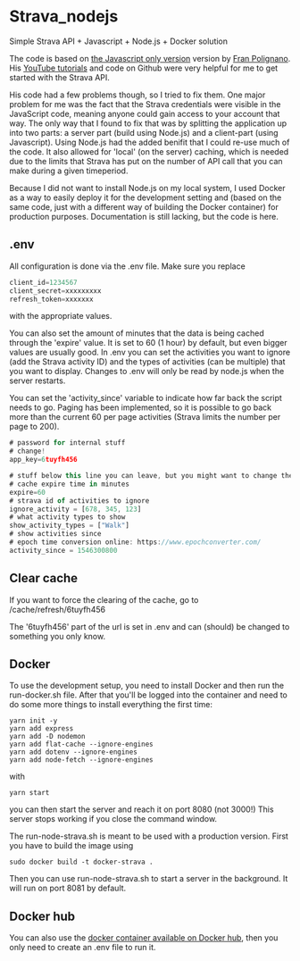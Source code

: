 # Strava_nodejs
 Simple Strava API + Javascript + Node.js + Docker solution
 
The code is based on [the Javascript only version](https://github.com/fpolignano/Code_From_Tutorials/tree/master/Strava_Api/LeafletUpdates) version by [Fran Polignano](https://github.com/fpolignano).
 His [YouTube tutorials](https://www.youtube.com/watch?v=sgscChKfGyg&list=PLO6KswO64zVvcRyk0G0MAzh5oKMLb6rTW) and code on Github were very helpful for me to get started with the Strava API.
 
His code had a few problems though, so I tried to fix them. One major problem for me was the fact that the Strava credentials were visible in the JavaScript code, meaning anyone could gain access to your account that way. The only way that I found to fix that was by splitting the application up into two parts: a server part (build using Node.js) and a client-part (using Javascript). Using Node.js had the added benifit that I could re-use much of the code. It also allowed for 'local' (on the server) caching, which is needed due to the limits that Strava has put on the number of API call that you can make during a given timeperiod.
 
Because I did not want to install Node.js on my local system, I used Docker as a way to easily deploy it for the development setting and (based on the same code, just with a different way of building the Docker container) for production purposes.
Documentation is still lacking, but the code is here.
 
 ## .env
 All configuration is done via the .env file. Make sure you replace 
 ```javascript
client_id=1234567
client_secret=xxxxxxxxx
refresh_token=xxxxxxx
```
with the appropriate values.

You can also set the amount of minutes that the data is being cached through the 'expire' value. It is set to 60 (1 hour) by default, but even bigger values are usually good.
In .env you can set the activities you want to ignore (add the Strava activity ID) and the types of activities (can be multiple) that you want to display.
Changes to .env will only be read by node.js when the server restarts.

You can set the 'activity_since' variable to indicate how far back the script needs to go. Paging has been implemented, so it is possible to go back more than the current 60 per page activities (Strava limits the number per page to 200).
 
 ```javascript
# password for internal stuff
# change!
app_key=6tuyfh456

# stuff below this line you can leave, but you might want to change them
# cache expire time in minutes
expire=60
# strava id of activities to ignore
ignore_activity = [678, 345, 123]
# what activity types to show
show_activity_types = ["Walk"]
# show activities since
# epoch time conversion online: https://www.epochconverter.com/
activity_since = 1546300800
```
## Clear cache
If you want to force the clearing of the cache, go to /cache/refresh/6tuyfh456

The '6tuyfh456' part of the url is set in .env and can (should) be changed to something you only know.

## Docker
To use the development setup, you need to install Docker and then run the run-docker.sh file.
After that you'll be logged into the container and need to do some more things to install everything the first time:
```
yarn init -y
yarn add express
yarn add -D nodemon
yarn add flat-cache --ignore-engines
yarn add dotenv --ignore-engines
yarn add node-fetch --ignore-engines
```
with
```
yarn start
```
you can then start the server and reach it on port 8080 (not 3000!)
This server stops working if you close the command window.

The run-node-strava.sh is meant to be used with a production version. First you have to build the image using
```
sudo docker build -t docker-strava .
```
Then you can use run-node-strava.sh to start a server in the background. It will run on port 8081 by default.

## Docker hub
You can also use the [docker container available on Docker hub](https://hub.docker.com/repository/docker/piair/docker-strava-map), then you only need to create an .env file to run it.
